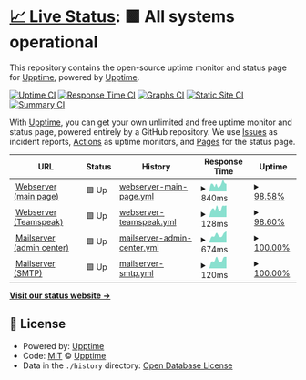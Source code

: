 # [📈 Live Status](https://upptime.sruepp.de): <!--live status--> **🟩 All systems operational**

This repository contains the open-source uptime monitor and status page for [Upptime](https://upptime.js.org), powered by [Upptime](https://github.com/upptime/upptime).

[![Uptime CI](https://github.com/MyUncleSam/upptime_main/workflows/Uptime%20CI/badge.svg)](https://github.com/MyUncleSam/upptime_main/actions?query=workflow%3A%22Uptime+CI%22)
[![Response Time CI](https://github.com/MyUncleSam/upptime_main/workflows/Response%20Time%20CI/badge.svg)](https://github.com/MyUncleSam/upptime_main/actions?query=workflow%3A%22Response+Time+CI%22)
[![Graphs CI](https://github.com/MyUncleSam/upptime_main/workflows/Graphs%20CI/badge.svg)](https://github.com/MyUncleSam/upptime_main/actions?query=workflow%3A%22Graphs+CI%22)
[![Static Site CI](https://github.com/MyUncleSam/upptime_main/workflows/Static%20Site%20CI/badge.svg)](https://github.com/MyUncleSam/upptime_main/actions?query=workflow%3A%22Static+Site+CI%22)
[![Summary CI](https://github.com/MyUncleSam/upptime_main/workflows/Summary%20CI/badge.svg)](https://github.com/MyUncleSam/upptime_main/actions?query=workflow%3A%22Summary+CI%22)

With [Upptime](https://upptime.js.org), you can get your own unlimited and free uptime monitor and status page, powered entirely by a GitHub repository. We use [Issues](https://github.com/upptime/upptime/issues) as incident reports, [Actions](https://github.com/MyUncleSam/upptime_main/actions) as uptime monitors, and [Pages](https://upptime.sruepp.de) for the status page.

<!--start: status pages-->
<!-- This summary is generated by Upptime (https://github.com/upptime/upptime) -->
<!-- Do not edit this manually, your changes will be overwritten -->
<!-- prettier-ignore -->
| URL | Status | History | Response Time | Uptime |
| --- | ------ | ------- | ------------- | ------ |
| <img alt="" src="https://icons.duckduckgo.com/ip3/www.ruepp.info.ico" height="13"> [Webserver (main page)](https://www.ruepp.info) | 🟩 Up | [webserver-main-page.yml](https://github.com/MyUncleSam/upptime_main/commits/HEAD/history/webserver-main-page.yml) | <details><summary><img alt="Response time graph" src="./graphs/webserver-main-page/response-time-week.png" height="20"> 840ms</summary><br><a href="https://upptime.sruepp.de/history/webserver-main-page"><img alt="Response time 837" src="https://img.shields.io/endpoint?url=https%3A%2F%2Fraw.githubusercontent.com%2FMyUncleSam%2Fupptime_main%2FHEAD%2Fapi%2Fwebserver-main-page%2Fresponse-time.json"></a><br><a href="https://upptime.sruepp.de/history/webserver-main-page"><img alt="24-hour response time 892" src="https://img.shields.io/endpoint?url=https%3A%2F%2Fraw.githubusercontent.com%2FMyUncleSam%2Fupptime_main%2FHEAD%2Fapi%2Fwebserver-main-page%2Fresponse-time-day.json"></a><br><a href="https://upptime.sruepp.de/history/webserver-main-page"><img alt="7-day response time 840" src="https://img.shields.io/endpoint?url=https%3A%2F%2Fraw.githubusercontent.com%2FMyUncleSam%2Fupptime_main%2FHEAD%2Fapi%2Fwebserver-main-page%2Fresponse-time-week.json"></a><br><a href="https://upptime.sruepp.de/history/webserver-main-page"><img alt="30-day response time 885" src="https://img.shields.io/endpoint?url=https%3A%2F%2Fraw.githubusercontent.com%2FMyUncleSam%2Fupptime_main%2FHEAD%2Fapi%2Fwebserver-main-page%2Fresponse-time-month.json"></a><br><a href="https://upptime.sruepp.de/history/webserver-main-page"><img alt="1-year response time 837" src="https://img.shields.io/endpoint?url=https%3A%2F%2Fraw.githubusercontent.com%2FMyUncleSam%2Fupptime_main%2FHEAD%2Fapi%2Fwebserver-main-page%2Fresponse-time-year.json"></a></details> | <details><summary><a href="https://upptime.sruepp.de/history/webserver-main-page">98.58%</a></summary><a href="https://upptime.sruepp.de/history/webserver-main-page"><img alt="All-time uptime 99.64%" src="https://img.shields.io/endpoint?url=https%3A%2F%2Fraw.githubusercontent.com%2FMyUncleSam%2Fupptime_main%2FHEAD%2Fapi%2Fwebserver-main-page%2Fuptime.json"></a><br><a href="https://upptime.sruepp.de/history/webserver-main-page"><img alt="24-hour uptime 93.17%" src="https://img.shields.io/endpoint?url=https%3A%2F%2Fraw.githubusercontent.com%2FMyUncleSam%2Fupptime_main%2FHEAD%2Fapi%2Fwebserver-main-page%2Fuptime-day.json"></a><br><a href="https://upptime.sruepp.de/history/webserver-main-page"><img alt="7-day uptime 98.58%" src="https://img.shields.io/endpoint?url=https%3A%2F%2Fraw.githubusercontent.com%2FMyUncleSam%2Fupptime_main%2FHEAD%2Fapi%2Fwebserver-main-page%2Fuptime-week.json"></a><br><a href="https://upptime.sruepp.de/history/webserver-main-page"><img alt="30-day uptime 99.43%" src="https://img.shields.io/endpoint?url=https%3A%2F%2Fraw.githubusercontent.com%2FMyUncleSam%2Fupptime_main%2FHEAD%2Fapi%2Fwebserver-main-page%2Fuptime-month.json"></a><br><a href="https://upptime.sruepp.de/history/webserver-main-page"><img alt="1-year uptime 99.64%" src="https://img.shields.io/endpoint?url=https%3A%2F%2Fraw.githubusercontent.com%2FMyUncleSam%2Fupptime_main%2FHEAD%2Fapi%2Fwebserver-main-page%2Fuptime-year.json"></a></details>
| <img alt="" src="https://icons.duckduckgo.com/ip3/null.ico" height="13"> [Webserver (Teamspeak)](srv.sruepp.de) | 🟩 Up | [webserver-teamspeak.yml](https://github.com/MyUncleSam/upptime_main/commits/HEAD/history/webserver-teamspeak.yml) | <details><summary><img alt="Response time graph" src="./graphs/webserver-teamspeak/response-time-week.png" height="20"> 128ms</summary><br><a href="https://upptime.sruepp.de/history/webserver-teamspeak"><img alt="Response time 127" src="https://img.shields.io/endpoint?url=https%3A%2F%2Fraw.githubusercontent.com%2FMyUncleSam%2Fupptime_main%2FHEAD%2Fapi%2Fwebserver-teamspeak%2Fresponse-time.json"></a><br><a href="https://upptime.sruepp.de/history/webserver-teamspeak"><img alt="24-hour response time 160" src="https://img.shields.io/endpoint?url=https%3A%2F%2Fraw.githubusercontent.com%2FMyUncleSam%2Fupptime_main%2FHEAD%2Fapi%2Fwebserver-teamspeak%2Fresponse-time-day.json"></a><br><a href="https://upptime.sruepp.de/history/webserver-teamspeak"><img alt="7-day response time 128" src="https://img.shields.io/endpoint?url=https%3A%2F%2Fraw.githubusercontent.com%2FMyUncleSam%2Fupptime_main%2FHEAD%2Fapi%2Fwebserver-teamspeak%2Fresponse-time-week.json"></a><br><a href="https://upptime.sruepp.de/history/webserver-teamspeak"><img alt="30-day response time 132" src="https://img.shields.io/endpoint?url=https%3A%2F%2Fraw.githubusercontent.com%2FMyUncleSam%2Fupptime_main%2FHEAD%2Fapi%2Fwebserver-teamspeak%2Fresponse-time-month.json"></a><br><a href="https://upptime.sruepp.de/history/webserver-teamspeak"><img alt="1-year response time 127" src="https://img.shields.io/endpoint?url=https%3A%2F%2Fraw.githubusercontent.com%2FMyUncleSam%2Fupptime_main%2FHEAD%2Fapi%2Fwebserver-teamspeak%2Fresponse-time-year.json"></a></details> | <details><summary><a href="https://upptime.sruepp.de/history/webserver-teamspeak">98.60%</a></summary><a href="https://upptime.sruepp.de/history/webserver-teamspeak"><img alt="All-time uptime 99.66%" src="https://img.shields.io/endpoint?url=https%3A%2F%2Fraw.githubusercontent.com%2FMyUncleSam%2Fupptime_main%2FHEAD%2Fapi%2Fwebserver-teamspeak%2Fuptime.json"></a><br><a href="https://upptime.sruepp.de/history/webserver-teamspeak"><img alt="24-hour uptime 93.25%" src="https://img.shields.io/endpoint?url=https%3A%2F%2Fraw.githubusercontent.com%2FMyUncleSam%2Fupptime_main%2FHEAD%2Fapi%2Fwebserver-teamspeak%2Fuptime-day.json"></a><br><a href="https://upptime.sruepp.de/history/webserver-teamspeak"><img alt="7-day uptime 98.60%" src="https://img.shields.io/endpoint?url=https%3A%2F%2Fraw.githubusercontent.com%2FMyUncleSam%2Fupptime_main%2FHEAD%2Fapi%2Fwebserver-teamspeak%2Fuptime-week.json"></a><br><a href="https://upptime.sruepp.de/history/webserver-teamspeak"><img alt="30-day uptime 99.68%" src="https://img.shields.io/endpoint?url=https%3A%2F%2Fraw.githubusercontent.com%2FMyUncleSam%2Fupptime_main%2FHEAD%2Fapi%2Fwebserver-teamspeak%2Fuptime-month.json"></a><br><a href="https://upptime.sruepp.de/history/webserver-teamspeak"><img alt="1-year uptime 99.66%" src="https://img.shields.io/endpoint?url=https%3A%2F%2Fraw.githubusercontent.com%2FMyUncleSam%2Fupptime_main%2FHEAD%2Fapi%2Fwebserver-teamspeak%2Fuptime-year.json"></a></details>
| <img alt="" src="https://icons.duckduckgo.com/ip3/mail.ruepp.email.ico" height="13"> [Mailserver (admin center)](https://mail.ruepp.email) | 🟩 Up | [mailserver-admin-center.yml](https://github.com/MyUncleSam/upptime_main/commits/HEAD/history/mailserver-admin-center.yml) | <details><summary><img alt="Response time graph" src="./graphs/mailserver-admin-center/response-time-week.png" height="20"> 674ms</summary><br><a href="https://upptime.sruepp.de/history/mailserver-admin-center"><img alt="Response time 804" src="https://img.shields.io/endpoint?url=https%3A%2F%2Fraw.githubusercontent.com%2FMyUncleSam%2Fupptime_main%2FHEAD%2Fapi%2Fmailserver-admin-center%2Fresponse-time.json"></a><br><a href="https://upptime.sruepp.de/history/mailserver-admin-center"><img alt="24-hour response time 989" src="https://img.shields.io/endpoint?url=https%3A%2F%2Fraw.githubusercontent.com%2FMyUncleSam%2Fupptime_main%2FHEAD%2Fapi%2Fmailserver-admin-center%2Fresponse-time-day.json"></a><br><a href="https://upptime.sruepp.de/history/mailserver-admin-center"><img alt="7-day response time 674" src="https://img.shields.io/endpoint?url=https%3A%2F%2Fraw.githubusercontent.com%2FMyUncleSam%2Fupptime_main%2FHEAD%2Fapi%2Fmailserver-admin-center%2Fresponse-time-week.json"></a><br><a href="https://upptime.sruepp.de/history/mailserver-admin-center"><img alt="30-day response time 829" src="https://img.shields.io/endpoint?url=https%3A%2F%2Fraw.githubusercontent.com%2FMyUncleSam%2Fupptime_main%2FHEAD%2Fapi%2Fmailserver-admin-center%2Fresponse-time-month.json"></a><br><a href="https://upptime.sruepp.de/history/mailserver-admin-center"><img alt="1-year response time 804" src="https://img.shields.io/endpoint?url=https%3A%2F%2Fraw.githubusercontent.com%2FMyUncleSam%2Fupptime_main%2FHEAD%2Fapi%2Fmailserver-admin-center%2Fresponse-time-year.json"></a></details> | <details><summary><a href="https://upptime.sruepp.de/history/mailserver-admin-center">100.00%</a></summary><a href="https://upptime.sruepp.de/history/mailserver-admin-center"><img alt="All-time uptime 99.99%" src="https://img.shields.io/endpoint?url=https%3A%2F%2Fraw.githubusercontent.com%2FMyUncleSam%2Fupptime_main%2FHEAD%2Fapi%2Fmailserver-admin-center%2Fuptime.json"></a><br><a href="https://upptime.sruepp.de/history/mailserver-admin-center"><img alt="24-hour uptime 100.00%" src="https://img.shields.io/endpoint?url=https%3A%2F%2Fraw.githubusercontent.com%2FMyUncleSam%2Fupptime_main%2FHEAD%2Fapi%2Fmailserver-admin-center%2Fuptime-day.json"></a><br><a href="https://upptime.sruepp.de/history/mailserver-admin-center"><img alt="7-day uptime 100.00%" src="https://img.shields.io/endpoint?url=https%3A%2F%2Fraw.githubusercontent.com%2FMyUncleSam%2Fupptime_main%2FHEAD%2Fapi%2Fmailserver-admin-center%2Fuptime-week.json"></a><br><a href="https://upptime.sruepp.de/history/mailserver-admin-center"><img alt="30-day uptime 99.93%" src="https://img.shields.io/endpoint?url=https%3A%2F%2Fraw.githubusercontent.com%2FMyUncleSam%2Fupptime_main%2FHEAD%2Fapi%2Fmailserver-admin-center%2Fuptime-month.json"></a><br><a href="https://upptime.sruepp.de/history/mailserver-admin-center"><img alt="1-year uptime 99.99%" src="https://img.shields.io/endpoint?url=https%3A%2F%2Fraw.githubusercontent.com%2FMyUncleSam%2Fupptime_main%2FHEAD%2Fapi%2Fmailserver-admin-center%2Fuptime-year.json"></a></details>
| <img alt="" src="https://icons.duckduckgo.com/ip3/null.ico" height="13"> [Mailserver (SMTP)](mail.ruepp.email) | 🟩 Up | [mailserver-smtp.yml](https://github.com/MyUncleSam/upptime_main/commits/HEAD/history/mailserver-smtp.yml) | <details><summary><img alt="Response time graph" src="./graphs/mailserver-smtp/response-time-week.png" height="20"> 120ms</summary><br><a href="https://upptime.sruepp.de/history/mailserver-smtp"><img alt="Response time 127" src="https://img.shields.io/endpoint?url=https%3A%2F%2Fraw.githubusercontent.com%2FMyUncleSam%2Fupptime_main%2FHEAD%2Fapi%2Fmailserver-smtp%2Fresponse-time.json"></a><br><a href="https://upptime.sruepp.de/history/mailserver-smtp"><img alt="24-hour response time 160" src="https://img.shields.io/endpoint?url=https%3A%2F%2Fraw.githubusercontent.com%2FMyUncleSam%2Fupptime_main%2FHEAD%2Fapi%2Fmailserver-smtp%2Fresponse-time-day.json"></a><br><a href="https://upptime.sruepp.de/history/mailserver-smtp"><img alt="7-day response time 120" src="https://img.shields.io/endpoint?url=https%3A%2F%2Fraw.githubusercontent.com%2FMyUncleSam%2Fupptime_main%2FHEAD%2Fapi%2Fmailserver-smtp%2Fresponse-time-week.json"></a><br><a href="https://upptime.sruepp.de/history/mailserver-smtp"><img alt="30-day response time 130" src="https://img.shields.io/endpoint?url=https%3A%2F%2Fraw.githubusercontent.com%2FMyUncleSam%2Fupptime_main%2FHEAD%2Fapi%2Fmailserver-smtp%2Fresponse-time-month.json"></a><br><a href="https://upptime.sruepp.de/history/mailserver-smtp"><img alt="1-year response time 127" src="https://img.shields.io/endpoint?url=https%3A%2F%2Fraw.githubusercontent.com%2FMyUncleSam%2Fupptime_main%2FHEAD%2Fapi%2Fmailserver-smtp%2Fresponse-time-year.json"></a></details> | <details><summary><a href="https://upptime.sruepp.de/history/mailserver-smtp">100.00%</a></summary><a href="https://upptime.sruepp.de/history/mailserver-smtp"><img alt="All-time uptime 100.00%" src="https://img.shields.io/endpoint?url=https%3A%2F%2Fraw.githubusercontent.com%2FMyUncleSam%2Fupptime_main%2FHEAD%2Fapi%2Fmailserver-smtp%2Fuptime.json"></a><br><a href="https://upptime.sruepp.de/history/mailserver-smtp"><img alt="24-hour uptime 100.00%" src="https://img.shields.io/endpoint?url=https%3A%2F%2Fraw.githubusercontent.com%2FMyUncleSam%2Fupptime_main%2FHEAD%2Fapi%2Fmailserver-smtp%2Fuptime-day.json"></a><br><a href="https://upptime.sruepp.de/history/mailserver-smtp"><img alt="7-day uptime 100.00%" src="https://img.shields.io/endpoint?url=https%3A%2F%2Fraw.githubusercontent.com%2FMyUncleSam%2Fupptime_main%2FHEAD%2Fapi%2Fmailserver-smtp%2Fuptime-week.json"></a><br><a href="https://upptime.sruepp.de/history/mailserver-smtp"><img alt="30-day uptime 100.00%" src="https://img.shields.io/endpoint?url=https%3A%2F%2Fraw.githubusercontent.com%2FMyUncleSam%2Fupptime_main%2FHEAD%2Fapi%2Fmailserver-smtp%2Fuptime-month.json"></a><br><a href="https://upptime.sruepp.de/history/mailserver-smtp"><img alt="1-year uptime 100.00%" src="https://img.shields.io/endpoint?url=https%3A%2F%2Fraw.githubusercontent.com%2FMyUncleSam%2Fupptime_main%2FHEAD%2Fapi%2Fmailserver-smtp%2Fuptime-year.json"></a></details>

<!--end: status pages-->

[**Visit our status website →**](https://upptime.sruepp.de)

## 📄 License

- Powered by: [Upptime](https://github.com/upptime/upptime)
- Code: [MIT](./LICENSE) © [Upptime](https://upptime.js.org)
- Data in the `./history` directory: [Open Database License](https://opendatacommons.org/licenses/odbl/1-0/)
